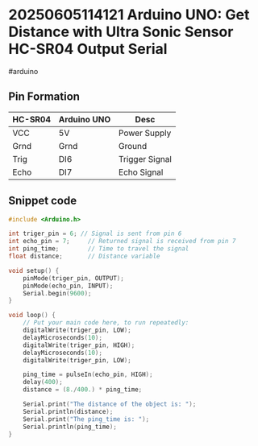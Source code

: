# 20250605114121 Arduino UNO: Get Distance with Ultra Sonic Sensor HC-SR04 Output Serial

#arduino

## Pin Formation

| HC-SR04 | Arduino UNO | Desc           |
|---------|-------------|----------------|
| VCC     | 5V          | Power Supply   |
| Grnd    | Grnd        | Ground         |
| Trig    | DI6         | Trigger Signal |
| Echo    | DI7         | Echo Signal    |

## Snippet code

```cpp
#include <Arduino.h>

int triger_pin = 6;	// Signal is sent from pin 6
int echo_pin = 7;	  // Returned signal is received from pin 7
int ping_time;		  // Time to travel the signal
float distance;		  // Distance variable

void setup() {
	pinMode(triger_pin, OUTPUT);
	pinMode(echo_pin, INPUT);
	Serial.begin(9600);
}

void loop() {
	// Put your main code here, to run repeatedly:
	digitalWrite(triger_pin, LOW);
	delayMicroseconds(10);
	digitalWrite(triger_pin, HIGH);
	delayMicroseconds(10);
	digitalWrite(triger_pin, LOW);

	ping_time = pulseIn(echo_pin, HIGH);
	delay(400);
	distance = (8./400.) * ping_time;

	Serial.print("The distance of the object is: ");
	Serial.println(distance);
	Serial.print("The ping_time is: ");
	Serial.println(ping_time);
}
```
